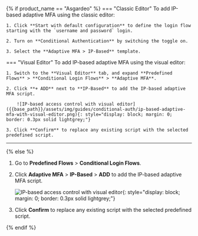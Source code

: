 {% if product_name == "Asgardeo" %}
=== "Classic Editor"
    To add IP-based adaptive MFA using the classic editor:

    1. Click **Start with default configuration** to define the login flow starting with the `username and password` login.

    2. Turn on **Conditional Authentication** by switching the toggle on.

    3. Select the **Adaptive MFA > IP-Based** template.

=== "Visual Editor"
    To add IP-based adaptive MFA using the visual editor:

    1. Switch to the **Visual Editor** tab, and expand **Predefined Flows** > **Conditional Login Flows** > **Adaptive MFA**.

    2. Click **+ ADD** next to **IP-Based** to add the IP-based adaptive MFA script.

        ![IP-based access control with visual editor]({{base_path}}/assets/img/guides/conditional-auth/ip-based-adaptive-mfa-with-visual-editor.png){: style="display: block; margin: 0; border: 0.3px solid lightgrey;"}

    3. Click **Confirm** to replace any existing script with the selected predefined script.

---
{% else %}
1. Go to **Predefined Flows** > **Conditional Login Flows**.

2. Click **Adaptive MFA** > **IP-Based** > **ADD** to add the IP-based adaptive MFA script.

    ![IP-based access control with visual editor]({{base_path}}/assets/img/guides/conditional-auth/ip-based-adaptive-mfa-with-visual-editor.png){: style="display: block; margin: 0; border: 0.3px solid lightgrey;"}

3. Click **Confirm** to replace any existing script with the selected predefined script.


{% endif %}
